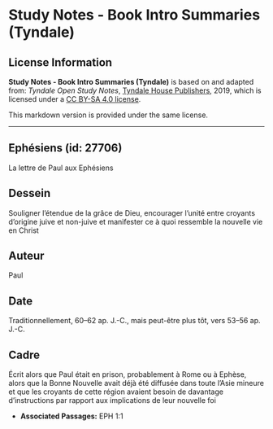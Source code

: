 # Study Notes - Book Intro Summaries (Tyndale)

## License Information

**Study Notes - Book Intro Summaries (Tyndale)** is based on and adapted from: _Tyndale Open Study Notes_, [Tyndale House Publishers](https://tyndaleopenresources.com/), 2019, which is licensed under a [CC BY-SA 4.0 license](https://creativecommons.org/licenses/by-sa/4.0/legalcode.en).

This markdown version is provided under the same license.



--------------------------------

## Ephésiens (id: 27706)

La lettre de Paul aux Ephésiens

Dessein
-------

Souligner l’étendue de la grâce de Dieu, encourager l’unité entre croyants d’origine juive et non\-juive et manifester ce à quoi ressemble la nouvelle vie en Christ

Auteur
------

Paul

Date
----

Traditionnellement, 60–62 ap. J.\-C., mais peut\-être plus tôt, vers 53–56 ap. J.\-C.

Cadre
-----

Écrit alors que Paul était en prison, probablement à Rome ou à Ephèse, alors que la Bonne Nouvelle avait déjà été diffusée dans toute l’Asie mineure et que les croyants de cette région avaient besoin de davantage d’instructions par rapport aux implications de leur nouvelle foi

* **Associated Passages:** EPH 1:1


